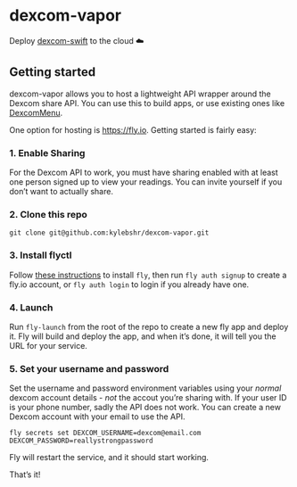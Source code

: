 # dexcom-vapor

Deploy [dexcom-swift](https://github.com/kylebshr/dexcom-swift) to the cloud ☁️

## Getting started

dexcom-vapor allows you to host a lightweight API wrapper around the Dexcom share API. You can use this to build apps, or use existing ones like [DexcomMenu](https://github.com/kylebshr/dexcommenu).

One option for hosting is https://fly.io. Getting started is fairly easy:

### 1. Enable Sharing

For the Dexcom API to work, you must have sharing enabled with at least one person signed up to view your readings. You can invite yourself if you don’t want to actually share.

### 2. Clone this repo

`git clone git@github.com:kylebshr/dexcom-vapor.git`

### 3. Install flyctl

Follow [these instructions](https://fly.io/docs/hands-on/install-flyctl/) to install `fly`, then run `fly auth signup` to create a fly.io account, or `fly auth login` to login if you already have one.

### 4. Launch

Run `fly-launch` from the root of the repo to create a new fly app and deploy it. Fly will build and deploy the app, and when it’s done, it will tell you the URL for your service.

### 5. Set your username and password

Set the username and password environment variables using your _normal_ dexcom account details - _not_ the accout you’re sharing with. If your user ID is your phone number, sadly the API does not work. You can create a new Dexcom account with your email to use the API.

`fly secrets set DEXCOM_USERNAME=dexcom@email.com DEXCOM_PASSWORD=reallystrongpassword`

Fly will restart the service, and it should start working.

That’s it!
